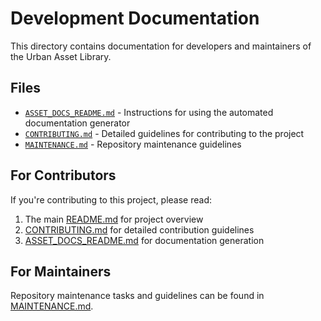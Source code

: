 # Development Documentation

This directory contains documentation for developers and maintainers of the Urban Asset Library.

## Files

- [`ASSET_DOCS_README.md`](ASSET_DOCS_README.md) - Instructions for using the automated documentation generator
- [`CONTRIBUTING.md`](CONTRIBUTING.md) - Detailed guidelines for contributing to the project
- [`MAINTENANCE.md`](MAINTENANCE.md) - Repository maintenance guidelines

## For Contributors

If you're contributing to this project, please read:
1. The main [README.md](../README.md) for project overview
2. [CONTRIBUTING.md](CONTRIBUTING.md) for detailed contribution guidelines
3. [ASSET_DOCS_README.md](ASSET_DOCS_README.md) for documentation generation

## For Maintainers

Repository maintenance tasks and guidelines can be found in [MAINTENANCE.md](MAINTENANCE.md).
